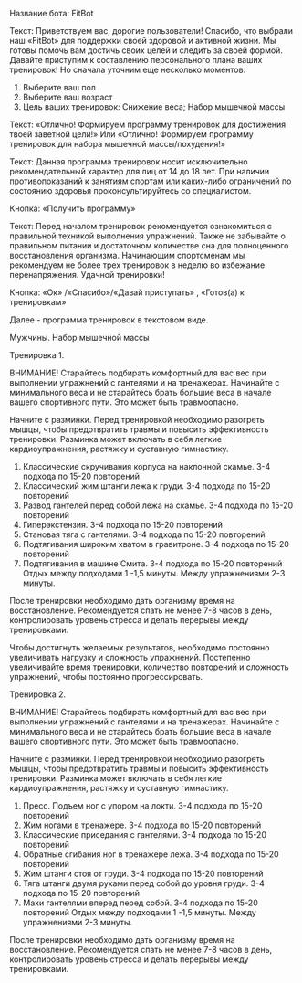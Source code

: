 Название бота: FitBot 

Текст: Приветствуем вас, дорогие пользователи! Спасибо, что выбрали наш «FitBot» для поддержки своей здоровой и активной жизни. Мы готовы помочь вам достичь своих целей и следить за своей формой. Давайте приступим к составлению персонального плана ваших тренировок! Но сначала уточним еще несколько моментов:

 1. Выберите ваш пол
 2. Выберите ваш возраст
 3. Цель ваших тренировок: Снижение веса; Набор мышечной массы

Текст: «Отлично! Формируем программу тренировок для достижения твоей заветной цели!»  Или «Отлично! Формируем программу тренировок для набора мышечной массы/похудения!» 

Текст: Данная программа тренировок носит исключительно рекомендательный характер для лиц от 14 до 18 лет. При наличии противопоказаний к занятиям спортам или каких-либо  ограничений по состоянию здоровья проконсультируйтесь со специалистом. 

Кнопка: «Получить программу»

Текст: Перед началом тренировок рекомендуется ознакомиться с правильной техникой выполнения упражнений. Также не забывайте о правильном питании и достаточном количестве сна для полноценного восстановления организма. Начинающим спортсменам мы рекомендуем не более трех тренировок в неделю во избежание перенапряжения.  Удачной тренировки!

Кнопка: «Ок» /«Спасибо»/«Давай приступать»  , «Готов(а) к тренировкам»

Далее - программа тренировок в текстовом виде.


Мужчины. Набор мышечной массы

Тренировка  1. 

ВНИМАНИЕ! Старайтесь подбирать комфортный для вас вес при выполнении упражнений с гантелями и на тренажерах. Начинайте с минимального веса и не старайтесь брать большие веса в начале вашего спортивного пути. Это может быть травмоопасно. 

Начните с разминки. Перед тренировкой необходимо разогреть мышцы, чтобы предотвратить травмы и повысить эффективность тренировки. Разминка может включать в себя легкие кардиоупражнения, растяжку и суставную гимнастику.

 1. Классические скручивания корпуса на наклонной скамье. 3-4 подхода по 15-20 повторений
 2. Классический жим штанги  лежа к груди. 3-4  подхода по 15-20 повторений
 3. Развод гантелей перед собой лежа на скамье. 3-4  подхода по 15-20 повторений
 4. Гиперэкстензия. 3-4  подхода по 15-20 повторений
 5. Становая тяга с гантелями. 3-4  подхода по 15-20 повторений
 6. Подтягивания широким хватом в гравитроне. 3-4  подхода по 15-20 повторений
 7. Подтягивания в машине Смита. 3-4  подхода по 15-20 повторений
Отдых между подходами 1 -1,5 минуты. 
Между упражнениями 2-3 минуты.

После тренировки необходимо дать организму время на восстановление. Рекомендуется спать не менее 7-8 часов в день, контролировать уровень стресса и делать перерывы между тренировками.

Чтобы достигнуть желаемых результатов, необходимо постоянно увеличивать нагрузку и сложность упражнений. Постепенно увеличивайте время тренировки, количество повторений и сложность упражнений, чтобы постоянно прогрессировать.

Тренировка 2.


ВНИМАНИЕ! Старайтесь подбирать комфортный для вас вес при выполнении упражнений с гантелями и на тренажерах. Начинайте с минимального веса и не старайтесь брать большие веса в начале вашего спортивного пути. Это может быть травмоопасно. 

Начните с разминки. Перед тренировкой необходимо разогреть мышцы, чтобы предотвратить травмы и повысить эффективность тренировки. Разминка может включать в себя легкие кардиоупражнения, растяжку и суставную гимнастику.

 1. Пресс. Подъем ног с упором на локти. 3-4 подхода по 15-20 повторений
 2. Жим ногами в тренажере. 3-4 подхода по 15-20 повторений
 3. Классические приседания с гантелями. 3-4 подхода по 15-20 повторений
 4. Обратные сгибания ног в тренажере лежа. 3-4 подхода по 15-20 повторений
 5. Жим штанги стоя от груди. 3-4 подхода по 15-20 повторений
 6. Тяга штанги двумя руками перед собой до уровня груди. 3-4 подхода по 15-20 повторений
 7. Махи гантелями вперед перед собой. 3-4 подхода по 15-20 повторений
Отдых между подходами 1 -1,5 минуты. 
Между упражнениями 2-3 минуты.

После тренировки необходимо дать организму время на восстановление. Рекомендуется спать не менее 7-8 часов в день, контролировать уровень стресса и делать перерывы между тренировками.
